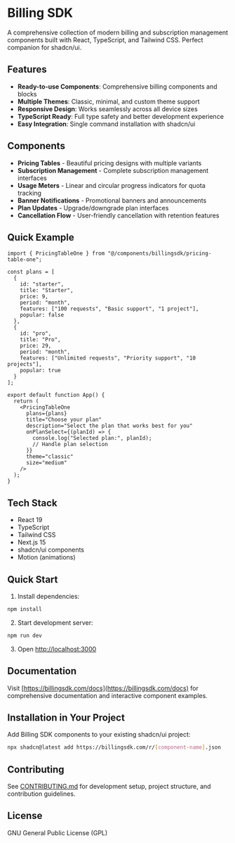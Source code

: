 # Billing SDK

A comprehensive collection of modern billing and subscription management components built with React, TypeScript, and Tailwind CSS. Perfect companion for shadcn/ui.

## Features

- **Ready-to-use Components**: Comprehensive billing components and blocks
- **Multiple Themes**: Classic, minimal, and custom theme support
- **Responsive Design**: Works seamlessly across all device sizes
- **TypeScript Ready**: Full type safety and better development experience
- **Easy Integration**: Single command installation with shadcn/ui

## Components

- **Pricing Tables** - Beautiful pricing designs with multiple variants
- **Subscription Management** - Complete subscription management interfaces
- **Usage Meters** - Linear and circular progress indicators for quota tracking
- **Banner Notifications** - Promotional banners and announcements
- **Plan Updates** - Upgrade/downgrade plan interfaces
- **Cancellation Flow** - User-friendly cancellation with retention features

## Quick Example

```tsx
import { PricingTableOne } from "@/components/billingsdk/pricing-table-one";

const plans = [
  {
    id: "starter",
    title: "Starter",
    price: 9,
    period: "month",
    features: ["100 requests", "Basic support", "1 project"],
    popular: false
  },
  {
    id: "pro",
    title: "Pro",
    price: 29,
    period: "month",
    features: ["Unlimited requests", "Priority support", "10 projects"],
    popular: true
  }
];

export default function App() {
  return (
    <PricingTableOne
      plans={plans}
      title="Choose your plan"
      description="Select the plan that works best for you"
      onPlanSelect={(planId) => {
        console.log("Selected plan:", planId);
        // Handle plan selection
      }}
      theme="classic"
      size="medium"
    />
  );
}
```

## Tech Stack

- React 19
- TypeScript
- Tailwind CSS
- Next.js 15
- shadcn/ui components
- Motion (animations)

## Quick Start

1. Install dependencies:
```bash
npm install
```

2. Start development server:
```bash
npm run dev
```

3. Open [http://localhost:3000](http://localhost:3000)

## Documentation

Visit [https://billingsdk.com/docs](https://billingsdk.com/docs) for comprehensive documentation and interactive component examples.

## Installation in Your Project

Add Billing SDK components to your existing shadcn/ui project:

```bash
npx shadcn@latest add https://billingsdk.com/r/[component-name].json
```

## Contributing

See [CONTRIBUTING.md](CONTRIBUTING.md) for development setup, project structure, and contribution guidelines.

## License

GNU General Public License (GPL)
